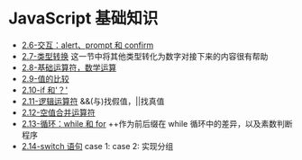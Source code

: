 # JavaScript 基础知识

- [2.6-交互：alert、prompt 和 confirm](2.6-%E4%BA%A4%E4%BA%92%EF%BC%9Aalert%E3%80%81prompt%20%E5%92%8C%20confirm.html)
- [2.7-类型转换](2.7-类型转换.html)
  这一节中将其他类型转化为数字对接下来的内容很有帮助
- [2.8-基础运算符，数学运算](2.8-基础运算符，数学运算.html)
- [2.9-值的比较](2.9-值的比较.html)
- [2.10-if 和'？'](2.10-if%E5%92%8C'%EF%BC%9F'.html)
- [2.11-逻辑运算符](2.11-逻辑运算符.html)
  &&(与)找假值，||找真值
- [2.12-空值合并运算符](2.12-空值合并运算符.html)
- [2.13-循环：while 和 for](2.13-循环：while%20和%20for.html) ++作为前后缀在 while 循环中的差异，以及素数判断程序
- [2.14-switch 语句](2.14-switch%E8%AF%AD%E5%8F%A5.html) case 1: case 2: 实现分组